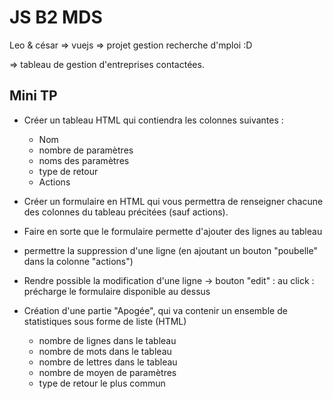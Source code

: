 # JS B2 MDS

Leo & césar => vuejs => projet gestion recherche d'mploi :D

=> tableau de gestion d'entreprises contactées.


## Mini TP

- Créer un tableau HTML qui contiendra les colonnes suivantes : 
    - Nom
    - nombre de paramètres
    - noms des paramètres
    - type de retour
    - Actions
- Créer un formulaire en HTML qui vous permettra de renseigner chacune des colonnes du tableau précitées (sauf actions).

- Faire en sorte que le formulaire permette d'ajouter des lignes au tableau
- permettre la suppression d'une ligne (en ajoutant un bouton "poubelle" dans la colonne "actions") 

- Rendre possible la modification d'une ligne -> bouton "edit" : au click : précharge le formulaire disponible au dessus

- Création d'une partie "Apogée", qui va contenir un ensemble de statistiques sous forme de liste (HTML)
    - nombre de lignes dans le tableau
    - nombre de mots dans le tableau
    - nombre de lettres dans le tableau
    - nombre de moyen de paramètres
    - type de retour le plus commun